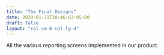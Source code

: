```yaml
---
title: "The Final Designs"
date: 2020-01-31T20:46:03-05:00
draft: false
layout: "col-sm-6 col-lg-4"
---
```

All the various reporting screens implemented in our product.